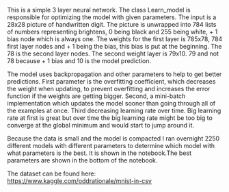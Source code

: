 This is a simple 3 layer neural network. The class Learn_model is responsible for optimizing the model with given parameters. The input is a 28x28 picture of handwritten digit. The picture is unwrapped into 784 lists of numbers representing brightens, 0 being black and 255 being white, + 1 bias node which is always one. The weights for the first layer is 785x78, 784 first layer nodes and + 1 being the bias, this bias is put at the beginning. The 78 is the second layer nodes. The second weight layer is 79x10. 79 and not 78 because + 1 bias and 10 is the model prediction.

The model uses backpropagation and other parameters to help to get better predictions. First parameter is the overfitting coefficient, which decreases the weight when updating, to prevent overfitting and increases the error function if the weights are getting bigger. Second, a mini-batch implementation which updates the model sooner than going through all of the examples at once. Third decreasing learning rate over time. Big learning rate at first is great but over time the big learning rate might be too big to converge at the global minimum and would start to jump around it.

Because the data is small and the model is compacted I ran overnight 2250 different models with different parameters to determine which model with what parameters is the best. It is shown in the notebook.The best parameters are shown in the bottom of the notebook.

The dataset can be found here: https://www.kaggle.com/oddrationale/mnist-in-csv
